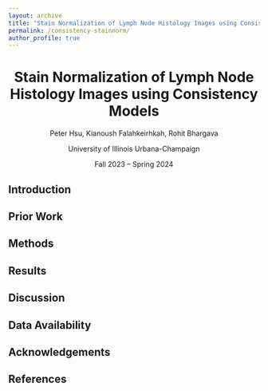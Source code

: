```yaml
---
layout: archive
title: "Stain Normalization of Lymph Node Histology Images using Consistency Models"
permalink: /consistency-stainnorm/
author_profile: true
---
```


<h1 style="text-align: center;">Stain Normalization of Lymph Node Histology Images using Consistency Models</h1>
<p style="text-align: center;">Peter Hsu, Kianoush Falahkeirhkah, Rohit Bhargava</p>
<p style="text-align: center;">University of Illinois Urbana-Champaign</p>
<p style="text-align: center;">Fall 2023 – Spring 2024</p>

<h2>Introduction</h2>

<h2>Prior Work</h2>

<h2>Methods</h2>

<h2>Results</h2>

<h2>Discussion</h2>

<h2>Data Availability</h2>

<h2>Acknowledgements</h2>

<h2>References</h2>